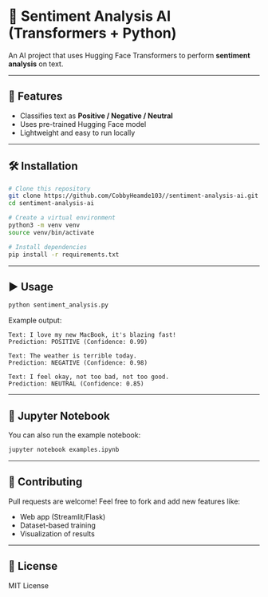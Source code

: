 # 🧠 Sentiment Analysis AI (Transformers + Python)

An AI project that uses Hugging Face Transformers to perform **sentiment analysis** on text.  

---

## 🚀 Features
- Classifies text as **Positive / Negative / Neutral**
- Uses pre-trained Hugging Face model
- Lightweight and easy to run locally

---

## 🛠️ Installation

```bash
# Clone this repository
git clone https://github.com/CobbyHeamde103//sentiment-analysis-ai.git
cd sentiment-analysis-ai

# Create a virtual environment
python3 -m venv venv
source venv/bin/activate

# Install dependencies
pip install -r requirements.txt
```

---

## ▶️ Usage

```bash
python sentiment_analysis.py
```

Example output:

```
Text: I love my new MacBook, it's blazing fast!
Prediction: POSITIVE (Confidence: 0.99)

Text: The weather is terrible today.
Prediction: NEGATIVE (Confidence: 0.98)

Text: I feel okay, not too bad, not too good.
Prediction: NEUTRAL (Confidence: 0.85)
```

---

## 📒 Jupyter Notebook
You can also run the example notebook:

```bash
jupyter notebook examples.ipynb
```

---

## 🤝 Contributing
Pull requests are welcome! Feel free to fork and add new features like:
- Web app (Streamlit/Flask)
- Dataset-based training
- Visualization of results

---

## 📜 License
MIT License
